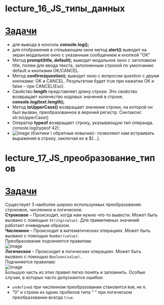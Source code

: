 # lecture_16_JS_типы_данных  
#  [Задачи ](https://github.com/schoolteacherMP/lecture_16_JS/blob/main/tasks16.md)  

-  для вывода в консоль **console.log();**  
-  для отображения в сплывающем окне метод **alert()** выводит на экран модальное окно с указанным сообщением и кнопкой "OK"  
-  Метод **prompt(title, default);** выводит модальное окно с заголовком title, полем для ввода текста, заполненным строкой по умолчанию default и кнопками OK/CANCEL. 
-  Метод **confirm(question);** выводит окно с вопросом question с двумя кнопками: OK и CANCEL. Результатом будет true при нажатии OK и false – при CANCEL(Esc).  
-  Свойство **length** представляет длину строки. Это свойство возвращает количество кодовых значений в строке.  **console.log(text.length);**  
-  Метод **toUpperCase()** возвращает значение строки, на которой он был вызван, преобразованное в верхний регистр. Синтаксис str.toUpperCase()  
-  Оператор **typeof** возвращает строку, указывающую тип операнда. console.log(typeof 42);  
-  ![image](https://user-images.githubusercontent.com/113675674/211532126-33440812-147c-44f3-99bc-638f40f0ea8c.png) (бэктики \ обратные ковычки)- позволяют нам встраивать выражения в строку, заключая их в ${…}.  


# lecture_17_JS_преобразование_типов  
#  [Задачи ](https://github.com/schoolteacherMP/lecture_16_JS/blob/main/tasks17.md)  

Существует 3 наиболее широко используемых преобразования: строковое, численное и логическое.  
**Строковое** – Происходит, когда нам нужно что-то вывести. Может быть вызвано с помощью `String(value)`. Для примитивных значений работает очевидным образом.  
**Численное** – Происходит в математических операциях. Может быть вызвано с помощью `Number(value)`.  
Преобразование подчиняется правилам:  
![image](https://user-images.githubusercontent.com/113675674/226291433-41013a83-6b84-46c6-a617-fc27b512b519.png)  
**Логическое** – Происходит в логических операциях. Может быть вызвано с помощью `Boolean(value)`.  
Подчиняется правилам:  
![image](https://user-images.githubusercontent.com/113675674/226291535-22e0bf4d-daba-489f-842e-cf7246c00d05.png)  
Большую часть из этих правил легко понять и запомнить. Особые случаи, в которых часто допускаются ошибки:  
- `undefined` при численном преобразовании становится `NaN`, не `0`.  
- "0" и строки из одних пробелов типа " " при логическом преобразовании всегда `true`.  




